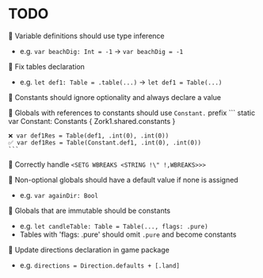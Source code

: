# TODO

􀃳 Variable definitions should use type inference
  - e.g. `var beachDig: Int = -1` -> `var beachDig = -1`

􀃳 Fix tables declaration
  - e.g. `let def1: Table = .table(...)` -> `let def1 = Table(...)`

􀂒 Constants should ignore optionality and always declare a value

􀂒 Globals with references to constants should use `Constant.` prefix
    ```
    static var Constant: Constants {
        Zork1.shared.constants
    }

    ❌ var def1Res = Table(def1, .int(0), .int(0))
    ✅ var def1Res = Table(Constant.def1, .int(0), .int(0))
    ```

􀂒 Correctly handle `<SETG WBREAKS <STRING !\" !,WBREAKS>>>`

􀂒 Non-optional globals should have a default value if none is assigned

  - e.g. `var againDir: Bool`

􀂒 Globals that are immutable should be constants
  - e.g. `let candleTable: Table = Table(..., flags: .pure)`
  - Tables with 'flags: .pure' should omit `.pure` and become constants

􀂒 Update directions declaration in game package
  - e.g. `directions = Direction.defaults + [.land]`
